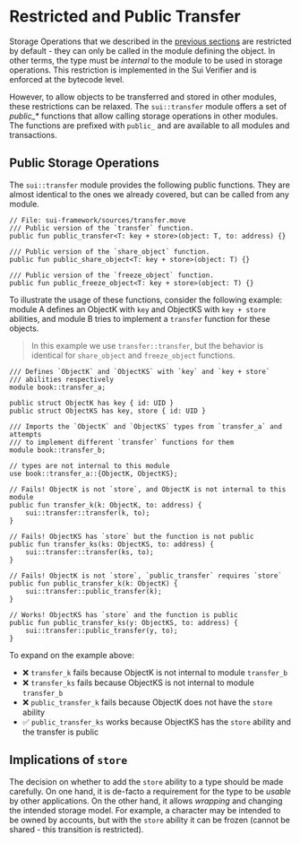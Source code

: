 # Restricted and Public Transfer

Storage Operations that we described in the [previous sections](./storage-functions.md) are
restricted by default - they can only be called in the module defining the object. In other terms,
the type must be _internal_ to the module to be used in storage operations. This restriction is
implemented in the Sui Verifier and is enforced at the bytecode level.

However, to allow objects to be transferred and stored in other modules, these restrictions can be
relaxed. The `sui::transfer` module offers a set of _public\_\*_ functions that allow calling
storage operations in other modules. The functions are prefixed with `public_` and are available to
all modules and transactions.

## Public Storage Operations

The `sui::transfer` module provides the following public functions. They are almost identical to the
ones we already covered, but can be called from any module.

```move
// File: sui-framework/sources/transfer.move
/// Public version of the `transfer` function.
public fun public_transfer<T: key + store>(object: T, to: address) {}

/// Public version of the `share_object` function.
public fun public_share_object<T: key + store>(object: T) {}

/// Public version of the `freeze_object` function.
public fun public_freeze_object<T: key + store>(object: T) {}
```

To illustrate the usage of these functions, consider the following example: module A defines an
ObjectK with `key` and ObjectKS with `key + store` abilities, and module B tries to implement a
`transfer` function for these objects.

> In this example we use `transfer::transfer`, but the behavior is identical for `share_object` and
> `freeze_object` functions.

```move
/// Defines `ObjectK` and `ObjectKS` with `key` and `key + store`
/// abilities respectively
module book::transfer_a;

public struct ObjectK has key { id: UID }
public struct ObjectKS has key, store { id: UID }
```

```move
/// Imports the `ObjectK` and `ObjectKS` types from `transfer_a` and attempts
/// to implement different `transfer` functions for them
module book::transfer_b;

// types are not internal to this module
use book::transfer_a::{ObjectK, ObjectKS};

// Fails! ObjectK is not `store`, and ObjectK is not internal to this module
public fun transfer_k(k: ObjectK, to: address) {
    sui::transfer::transfer(k, to);
}

// Fails! ObjectKS has `store` but the function is not public
public fun transfer_ks(ks: ObjectKS, to: address) {
    sui::transfer::transfer(ks, to);
}

// Fails! ObjectK is not `store`, `public_transfer` requires `store`
public fun public_transfer_k(k: ObjectK) {
    sui::transfer::public_transfer(k);
}

// Works! ObjectKS has `store` and the function is public
public fun public_transfer_ks(y: ObjectKS, to: address) {
    sui::transfer::public_transfer(y, to);
}
```

To expand on the example above:

- ❌ `transfer_k` fails because ObjectK is not internal to module `transfer_b`
- ❌ `transfer_ks` fails because ObjectKS is not internal to module `transfer_b`
- ❌ `public_transfer_k` fails because ObjectK does not have the `store` ability
- ✅ `public_transfer_ks` works because ObjectKS has the `store` ability and the transfer is public

## Implications of `store`

The decision on whether to add the `store` ability to a type should be made carefully. On one hand,
it is de-facto a requirement for the type to be _usable_ by other applications. On the other hand,
it allows _wrapping_ and changing the intended storage model. For example, a character may be
intended to be owned by accounts, but with the `store` ability it can be frozen (cannot be shared -
this transition is restricted).
